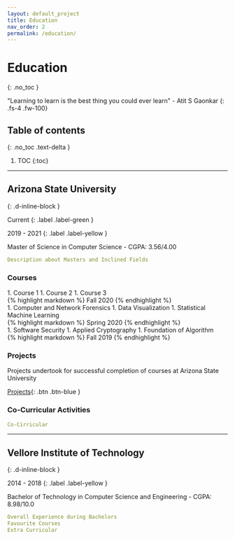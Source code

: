 ```yaml
---
layout: default_project
title: Education
nav_order: 2
permalink: /education/
---
```


# Education
{: .no_toc }


"Learning to learn is the best thing you could ever learn" - Atit S Gaonkar
{: .fs-4 .fw-100}

## Table of contents
{: .no_toc .text-delta }

1. TOC
{:toc}

---


## Arizona State University
{: .d-inline-block }

Current
{: .label .label-green }

2019 - 2021
{: .label .label-yellow }

Master of Science in Computer Science - CGPA: 3.56/4.00
```yaml
Description about Masters and Inclined Fields
```

### Courses

<div class="code-example" markdown="1">
1. Course 1
1. Course 2
1. Course 3
</div>
{% highlight markdown %}
Fall 2020
{% endhighlight %}
<br/>
<div class="code-example" markdown="1">
1. Computer and Network Forensics
1. Data Visualization
1. Statistical Machine Learning
</div>
{% highlight markdown %}
Spring 2020
{% endhighlight %}  
<br/>
<div class="code-example" markdown="1">
1. Software Security
1. Applied Cryptography
1. Foundation of Algorithm
</div>
{% highlight markdown %}
Fall 2019
{% endhighlight %}


### Projects

Projects undertook for successful completion of courses at Arizona State University

[Projects](/projects/academics/@ASU){: .btn .btn-blue }

### Co-Curricular Activities
```yaml
Co-Cirricular
```

---

## Vellore Institute of Technology
{: .d-inline-block }

2014 - 2018
{: .label .label-yellow }

Bachelor of Technology in Computer Science and Engineering - CGPA: 8.98/10.0
```yaml
Overall Experience during Bachelors
Favourite Courses
Extra Curricular
```

<script src="https://code.jquery.com/jquery-3.4.1.slim.min.js" integrity="sha384-J6qa4849blE2+poT4WnyKhv5vZF5SrPo0iEjwBvKU7imGFAV0wwj1yYfoRSJoZ+n" crossorigin="anonymous"></script>
<script src="https://cdn.jsdelivr.net/npm/popper.js@1.16.0/dist/umd/popper.min.js" integrity="sha384-Q6E9RHvbIyZFJoft+2mJbHaEWldlvI9IOYy5n3zV9zzTtmI3UksdQRVvoxMfooAo" crossorigin="anonymous"></script>
<script src="https://stackpath.bootstrapcdn.com/bootstrap/4.4.1/js/bootstrap.min.js" integrity="sha384-wfSDF2E50Y2D1uUdj0O3uMBJnjuUD4Ih7YwaYd1iqfktj0Uod8GCExl3Og8ifwB6" crossorigin="anonymous"></script>
<script src="https://unpkg.com/aos@next/dist/aos.js"></script>
<script>
  AOS.init();
  $(window).on('load', function() {
        AOS.refresh();
        var $animation_elements = $('.bootstrap-iso');
        var $window = $(window);
        var window_height = $window.height();
        var window_top_position = $window.scrollTop();
        var window_bottom_position = (window_top_position + window_height);
        $('.main-content-wrap').on('scroll', function() {
            console.log("triggered");
            $.each($animation_elements, function() {
                var $element = $(this);
                var element_height = $element.outerHeight();
                var element_top_position = $element.offset().top;
                var element_bottom_position = (element_top_position + element_height);
                if ((element_bottom_position >= window_top_position + 100) && (element_top_position <= window_bottom_position - 50)) {
                    $element.addClass('aos-animate');
                } else {
                    $element.removeClass('aos-animate');
                }
            });
        });
  });
</script>